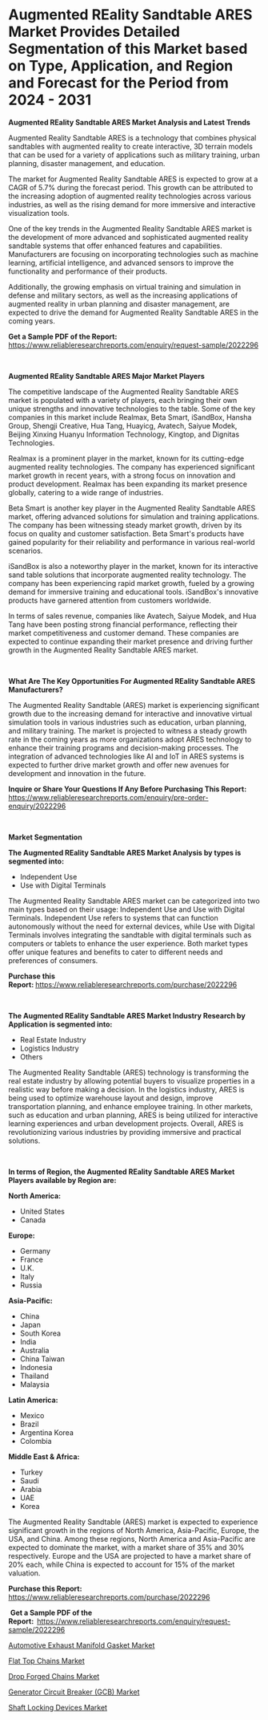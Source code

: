 <p><h1>Augmented REality Sandtable ARES Market Provides Detailed Segmentation of this Market based on Type, Application, and Region and Forecast for the Period from 2024 - 2031</h1></p><p><strong>Augmented REality Sandtable ARES Market Analysis and Latest Trends</strong></p>
<p><p>Augmented Reality Sandtable ARES is a technology that combines physical sandtables with augmented reality to create interactive, 3D terrain models that can be used for a variety of applications such as military training, urban planning, disaster management, and education.</p><p>The market for Augmented Reality Sandtable ARES is expected to grow at a CAGR of 5.7% during the forecast period. This growth can be attributed to the increasing adoption of augmented reality technologies across various industries, as well as the rising demand for more immersive and interactive visualization tools.</p><p>One of the key trends in the Augmented Reality Sandtable ARES market is the development of more advanced and sophisticated augmented reality sandtable systems that offer enhanced features and capabilities. Manufacturers are focusing on incorporating technologies such as machine learning, artificial intelligence, and advanced sensors to improve the functionality and performance of their products.</p><p>Additionally, the growing emphasis on virtual training and simulation in defense and military sectors, as well as the increasing applications of augmented reality in urban planning and disaster management, are expected to drive the demand for Augmented Reality Sandtable ARES in the coming years.</p></p>
<p><strong>Get a Sample PDF of the Report:&nbsp;</strong> <a href="https://www.reliableresearchreports.com/enquiry/request-sample/2022296">https://www.reliableresearchreports.com/enquiry/request-sample/2022296</a></p>
<p>&nbsp;</p>
<p><strong>Augmented REality Sandtable ARES Major Market Players</strong></p>
<p><p>The competitive landscape of the Augmented Reality Sandtable ARES market is populated with a variety of players, each bringing their own unique strengths and innovative technologies to the table. Some of the key companies in this market include Realmax, Beta Smart, iSandBox, Hansha Group, Shengji Creative, Hua Tang, Huayicg, Avatech, Saiyue Modek, Beijing Xinxing Huanyu Information Technology, Kingtop, and Dignitas Technologies.</p><p>Realmax is a prominent player in the market, known for its cutting-edge augmented reality technologies. The company has experienced significant market growth in recent years, with a strong focus on innovation and product development. Realmax has been expanding its market presence globally, catering to a wide range of industries.</p><p>Beta Smart is another key player in the Augmented Reality Sandtable ARES market, offering advanced solutions for simulation and training applications. The company has been witnessing steady market growth, driven by its focus on quality and customer satisfaction. Beta Smart's products have gained popularity for their reliability and performance in various real-world scenarios.</p><p>iSandBox is also a noteworthy player in the market, known for its interactive sand table solutions that incorporate augmented reality technology. The company has been experiencing rapid market growth, fueled by a growing demand for immersive training and educational tools. iSandBox's innovative products have garnered attention from customers worldwide.</p><p>In terms of sales revenue, companies like Avatech, Saiyue Modek, and Hua Tang have been posting strong financial performance, reflecting their market competitiveness and customer demand. These companies are expected to continue expanding their market presence and driving further growth in the Augmented Reality Sandtable ARES market.</p></p>
<p>&nbsp;</p>
<p><strong>What Are The Key Opportunities For Augmented REality Sandtable ARES Manufacturers?</strong></p>
<p><p>The Augmented Reality Sandtable (ARES) market is experiencing significant growth due to the increasing demand for interactive and innovative virtual simulation tools in various industries such as education, urban planning, and military training. The market is projected to witness a steady growth rate in the coming years as more organizations adopt ARES technology to enhance their training programs and decision-making processes. The integration of advanced technologies like AI and IoT in ARES systems is expected to further drive market growth and offer new avenues for development and innovation in the future.</p></p>
<p><strong>Inquire or Share Your Questions If Any Before Purchasing This Report:</strong> <a href="https://www.reliableresearchreports.com/enquiry/pre-order-enquiry/2022296">https://www.reliableresearchreports.com/enquiry/pre-order-enquiry/2022296</a></p>
<p>&nbsp;</p>
<p><strong>Market Segmentation</strong></p>
<p><strong>The Augmented REality Sandtable ARES Market Analysis by types is segmented into:</strong></p>
<p><ul><li>Independent Use</li><li>Use with Digital Terminals</li></ul></p>
<p><p>The Augmented Reality Sandtable ARES market can be categorized into two main types based on their usage: Independent Use and Use with Digital Terminals. Independent Use refers to systems that can function autonomously without the need for external devices, while Use with Digital Terminals involves integrating the sandtable with digital terminals such as computers or tablets to enhance the user experience. Both market types offer unique features and benefits to cater to different needs and preferences of consumers.</p></p>
<p><strong>Purchase this Report:&nbsp;</strong><a href="https://www.reliableresearchreports.com/purchase/2022296">https://www.reliableresearchreports.com/purchase/2022296</a></p>
<p>&nbsp;</p>
<p><strong>The Augmented REality Sandtable ARES Market Industry Research by Application is segmented into:</strong></p>
<p><ul><li>Real Estate Industry</li><li>Logistics Industry</li><li>Others</li></ul></p>
<p><p>The Augmented Reality Sandtable (ARES) technology is transforming the real estate industry by allowing potential buyers to visualize properties in a realistic way before making a decision. In the logistics industry, ARES is being used to optimize warehouse layout and design, improve transportation planning, and enhance employee training. In other markets, such as education and urban planning, ARES is being utilized for interactive learning experiences and urban development projects. Overall, ARES is revolutionizing various industries by providing immersive and practical solutions.</p></p>
<p>&nbsp;</p>
<p><strong>In terms of Region, the Augmented REality Sandtable ARES Market Players available by Region are:</strong></p>
<p>
    <p> <strong> North America: </strong>
        <ul>
            <li>United States</li>
            <li>Canada</li>
        </ul>
        </p> 
    <p> <strong> Europe: </strong>
        <ul>
            <li>Germany</li>
            <li>France</li>
            <li>U.K.</li>
            <li>Italy</li>
            <li>Russia</li>
        </ul>
        </p> 
    <p> <strong> Asia-Pacific: </strong>
        <ul>
            <li>China</li>
            <li>Japan</li>
            <li>South Korea</li>
            <li>India</li>
            <li>Australia</li>
            <li>China Taiwan</li>
            <li>Indonesia</li>
            <li>Thailand</li>
            <li>Malaysia</li>
        </ul>
        </p> 
    <p> <strong> Latin America: </strong>
        <ul>
            <li>Mexico</li>
            <li>Brazil</li>
            <li>Argentina Korea</li>
            <li>Colombia</li>
        </ul>
        </p> 
    <p> <strong> Middle East & Africa: </strong>
        <ul>
            <li>Turkey</li>
            <li>Saudi</li>
            <li>Arabia</li>
            <li>UAE</li>
            <li>Korea</li>
        </ul>
    </p>
    </p>
<p><p>The Augmented Reality Sandtable (ARES) market is expected to experience significant growth in the regions of North America, Asia-Pacific, Europe, the USA, and China. Among these regions, North America and Asia-Pacific are expected to dominate the market, with a market share of 35% and 30% respectively. Europe and the USA are projected to have a market share of 20% each, while China is expected to account for 15% of the market valuation.</p></p>
<p><strong>Purchase this Report: </strong><a href="https://www.reliableresearchreports.com/purchase/2022296">https://www.reliableresearchreports.com/purchase/2022296</a></p>
<p>&nbsp;<strong>Get a Sample PDF of the Report:&nbsp;&nbsp;</strong><a href="https://www.reliableresearchreports.com/enquiry/request-sample/2022296">https://www.reliableresearchreports.com/enquiry/request-sample/2022296</a></p>
<p><strong></strong></p>
<p><p><a href="https://view.publitas.com/reportprime-1/automotive-exhaust-manifold-gasket-market-offers-provide-insightful-data-for-the-time-period-from-2024-to-2031-and-also-provide-analysis-based-on-application-type-and-region/">Automotive Exhaust Manifold Gasket Market</a></p><p><a href="https://changeable-paste-463.notion.site/Flat-Top-Chains-Market-Offers-Provide-Insightful-Data-for-the-Time-Period-from-2024-to-2031-and-also-52b4d67c531b411a8c6efd3950e6fcf2">Flat Top Chains Market</a></p><p><a href="https://florentine-yuzu-f42.notion.site/Insights-into-Drop-Forged-Chains-Market-Size-Analysing-Market-Share-Trends-and-Growth-from-2024-t-2ff6a7a3418a49d79e5eab6a3d5d7e77">Drop Forged Chains Market</a></p><p><a href="https://view.publitas.com/reportprime-1/global-generator-circuit-breaker-gcb-market-size-and-market-trends-insights-and-projections-from-2024-to-2031/">Generator Circuit Breaker (GCB) Market</a></p><p><a href="https://fuschia-pecorino-a6d.notion.site/Shaft-Locking-Devices-Market-Analysis-Examines-its-Scope-on-Growth-Opportunities-and-Forecasted-Tre-8d1df71bca9c40ebb4e2a919b7b8d20d">Shaft Locking Devices Market</a></p></p>